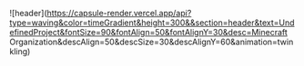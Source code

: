 ![header](https://capsule-render.vercel.app/api?type=waving&color=timeGradient&height=300&&section=header&text=UndefinedProject&fontSize=90&fontAlign=50&fontAlignY=30&desc=Minecraft Organization&descAlign=50&descSize=30&descAlignY=60&animation=twinkling)
